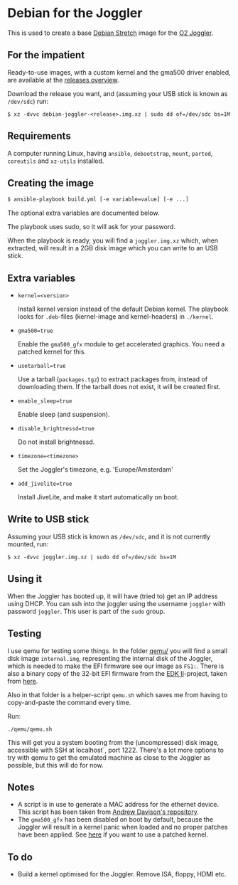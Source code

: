 # Debian for the Joggler

This is used to create a base [Debian Stretch](https://www.debian.org/) image for
the [O2 Joggler](https://en.wikipedia.org/wiki/O2_Joggler).

## For the impatient

Ready-to-use images, with a custom kernel and the gma500 driver enabled,
are available at the
[releases overview](https://github.com/robinelfrink/debian-joggler/releases).

Download the release you want, and (assuming your USB stick is known as
`/dev/sdc`) run:

    $ xz -dvvc debian-joggler-<release>.img.xz | sudo dd of=/dev/sdc bs=1M

## Requirements

A computer running Linux, having `ansible`, `debootstrap`, `mount`, `parted`,
`coreutils` and `xz-utils` installed.

## Creating the image

```bash
$ ansible-playbook build.yml [-e variable=value] [-e ...]
```

The optional extra variables are documented below.

The playbook uses sudo, so it will ask for your password.

When the playbook is ready, you will find a `joggler.img.xz` which, when
extracted, will result in a 2GB disk image which you can write to an
USB stick.

## Extra variables

* `kernel=<version>`

  Install kernel version <version> instead of the default Debian kernel. The
  playbook looks for `.deb`-files (kernel-image and kernel-headers) in
  `./kernel`.

* `gma500=true`

  Enable the `gma500_gfx` module to get accelerated graphics. You need a
  patched kernel for this.

* `usetarball=true`

  Use a tarball (`packages.tgz`) to extract packages from, instead of
  downloading them. If the tarball does not exist, it will be created first.

* `enable_sleep=true`

  Enable sleep (and suspension).

* `disable_brightnessd=true`

  Do not install brightnessd.

* `timezone=<timezone>`

  Set the Joggler's timezone, e.g. 'Europe/Amsterdam'

* `add_jivelite=true`

  Install JiveLite, and make it start automatically on boot.

## Write to USB stick

Assuming your USB stick is known as `/dev/sdc`, and it is not currently
mounted, run:

    $ xz -dvvc joggler.img.xz | sudo dd of=/dev/sdc bs=1M

## Using it

When the Joggler has booted up, it will have (tried to) get an IP address
using DHCP. You can ssh into the joggler using the username `joggler` with
password `joggler`. This user is part of the `sudo` group.

## Testing

I use qemu for testing some things. In the folder [qemu/](qemu/) you will
find a small disk image `internal.img`, representing the internal disk of
the Joggler, which is needed to make the EFI firmware see our image as `FS1:`.
There is also a binary copy of the 32-bit EFI firmware from the
[EDK II](https://github.com/tianocore/edk2)-project, taken from
[here](https://github.com/BlankOn/ovmf-blobs).

Also in that folder is a helper-script `qemu.sh` which saves me from having
to copy-and-paste the command every time.

Run:

    ./qemu/qemu.sh

This will get you a system booting from the (uncompressed) disk image,
accessible with SSH at localhost`, port 1222. There's a lot more options to try
with qemu to get the emulated machine as close to the Joggler as possible, but
this will do for now.

## Notes

* A script is in use to generate a MAC address for the ethernet device. This
  script has been taken from [Andrew Davison's repository](https://github.com/andydvsn/OpenFrame-Ubuntu/).
* The `gma500_gfx` has been disabled on boot by default, because the Joggler
  will result in a kernel panic when loaded and no proper patches have been
  applied. See [here](kernel/) if you want to use a patched kernel.

## To do

* Build a kernel optimised for the Joggler. Remove ISA, floppy, HDMI etc.
